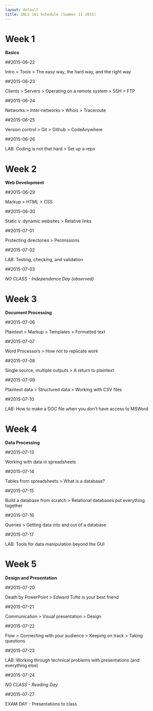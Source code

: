 ```yaml
---
layout: default
title: INLS 161 Schedule (Summer II 2015)
---
```


# Week 1

**Basics**

##2015-06-22

Intro > Tools > The easy way, the hard way, and the right way

##2015-06-23

Clients > Servers > Operating on a remote system > SSH > FTP 

##2015-06-24

Networks > Inter-networks > Whois > Traceroute

##2015-06-25

Version control > Git > Github > CodeAnywhere

##2015-06-26

LAB: Coding is not that hard > Set up a repo

# Week 2

**Web Development**

##2015-06-29

Markup > HTML > CSS 

##2015-06-30

Static v. dynamic websites > Relative links

##2015-07-01

Protecting directories > Permissions

##2015-07-02

LAB: Testing, checking, and validation

##2015-07-03

*NO CLASS - Independence Day (observed)*

# Week 3

**Document Processing**

##2015-07-06

Plaintext > Markup > Templates > Formatted text

##2015-07-07

Word Processors > How not to replicate work

##2015-07-08

Single source, multiple outputs > A return to plaintext

##2015-07-09

Plaintext data > Structured data > Working with CSV files

##2015-07-10

LAB: How to make a DOC file when you don't have access to MSWord

# Week 4

**Data Processing**

##2015-07-13

Working with data in spreadsheets 

##2015-07-14

Tables from spreadsheets > What is a database?

##2015-07-15

Build a database from scratch > Relational databases put everything together

##2015-07-16

Queries > Getting data into and out of a database

##2015-07-17

LAB: Tools for data manipulation beyond the GUI

# Week 5

**Design and Presentation**

##2015-07-20

Death by PowerPoint > Edward Tufte is your best friend

##2015-07-21

Communication > Visual presentation > Design

##2015-07-22

Flow > Connecting with your audience > Keeping on track > Taking questions

##2015-07-23

LAB: Working through technical problems with presentations (and everything else)

##2015-07-24 

*NO CLASS - Reading Day*

##2015-07-27

EXAM DAY - Presentations to class